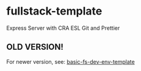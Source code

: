 # fullstack-template

Express Server with CRA ESL Git and Prettier

## OLD VERSION!
For newer version, see: [basic-fs-dev-env-template](https://github.com/slawoe/basic-fs-dev-env-template)
